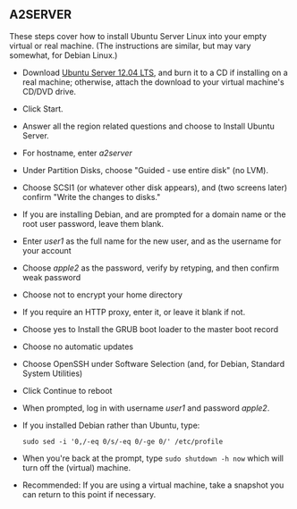 ## A2SERVER

 These steps cover how to install Ubuntu Server Linux into your empty virtual or real machine. (The instructions are similar, but may vary somewhat, for Debian Linux.)

* Download [Ubuntu Server 12.04 LTS][1], and burn it to a CD if
  installing on a real machine; otherwise, attach the download to your
  virtual machine\'s CD/DVD drive.

* Click Start.

* Answer all the region related questions and choose to Install Ubuntu
  Server.

* For hostname, enter *a2server*

* Under Partition Disks, choose \"Guided - use entire disk\" (no LVM).

* Choose SCSI1 (or whatever other disk appears), and (two screens later)
  confirm \"Write the changes to disks.\"

* If you are installing Debian, and are prompted for a domain name or
  the root user password, leave them blank.

* Enter *user1* as the full name for the new user, and as the username
  for your account

* Choose *apple2* as the password, verify by retyping, and then confirm
  weak password

* Choose not to encrypt your home directory

* If you require an HTTP proxy, enter it, or leave it blank if not.

* Choose yes to Install the GRUB boot loader to the master boot record

* Choose no automatic updates

* Choose OpenSSH under Software Selection (and, for Debian, Standard
  System Utilities)

* Click Continue to reboot

* When prompted, log in with username *user1* and password *apple2*.

* If you installed Debian rather than Ubuntu, type:
  
  ```
  sudo sed -i '0,/-eq 0/s/-eq 0/-ge 0/' /etc/profile
  ```

* When you\'re back at the prompt, type `sudo shutdown -h now` which
  will turn off the (virtual) machine.

* Recommended: If you are using a virtual machine, take a snapshot you
  can return to this point if necessary.


[1]: http://www.ubuntu.com/download/server/download
